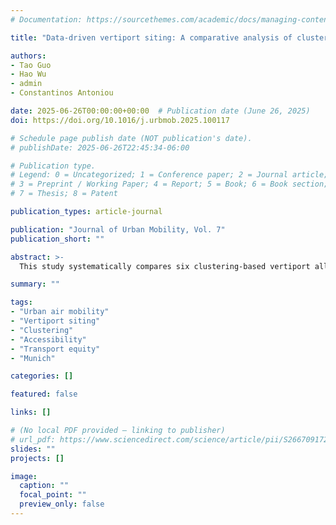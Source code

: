 ```yaml
---
# Documentation: https://sourcethemes.com/academic/docs/managing-content/

title: "Data-driven vertiport siting: A comparative analysis of clustering methods for Urban Air Mobility"

authors:
- Tao Guo
- Hao Wu
- admin
- Constantinos Antoniou

date: 2025-06-26T00:00:00+00:00  # Publication date (June 26, 2025)
doi: https://doi.org/10.1016/j.urbmob.2025.100117

# Schedule page publish date (NOT publication's date).
# publishDate: 2025-06-26T22:45:34-06:00

# Publication type.
# Legend: 0 = Uncategorized; 1 = Conference paper; 2 = Journal article;
# 3 = Preprint / Working Paper; 4 = Report; 5 = Book; 6 = Book section;
# 7 = Thesis; 8 = Patent

publication_types: article-journal

publication: "Journal of Urban Mobility, Vol. 7"
publication_short: ""

abstract: >-
  This study systematically compares six clustering-based vertiport allocation strategies against an expert-defined benchmark (OBUAM) in the Munich Metropolitan Region. Travel-time efficiency, accessibility, and transport equity impacts are evaluated across scenarios. Clustering-based siting outperforms expert-defined siting on all three dimensions, with K-means++ achieving the highest travel time savings (10.05%), accessibility gains (7.16%), and the lowest Gini coefficient (0.512). Sensitivity analyses show that reducing pre-flight time has a larger impact than increasing cruise speed, while higher fares disproportionately reduce accessibility and equity.

summary: ""

tags:
- "Urban air mobility"
- "Vertiport siting"
- "Clustering"
- "Accessibility"
- "Transport equity"
- "Munich"

categories: []

featured: false

links: []

# (No local PDF provided — linking to publisher)
# url_pdf: https://www.sciencedirect.com/science/article/pii/S2667091725000196?via%3Dihub
slides: ""
projects: []

image:
  caption: ""
  focal_point: ""
  preview_only: false
---
```

